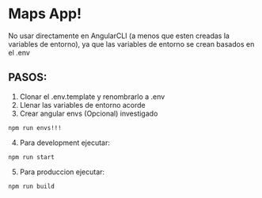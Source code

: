 # Maps App!
No usar directamente en AngularCLI (a menos que esten creadas la variables de entorno), ya que las variables de entorno se crean basados en el .env

## PASOS:

1. Clonar el .env.template y renombrarlo a .env
2. Llenar las variables de entorno acorde
3. Crear angular envs (Opcional) investigado

```
npm run envs!!!
```

4. Para development ejecutar:
```
npm run start
```

5. Para produccion ejecutar: 

```
npm run build
```
